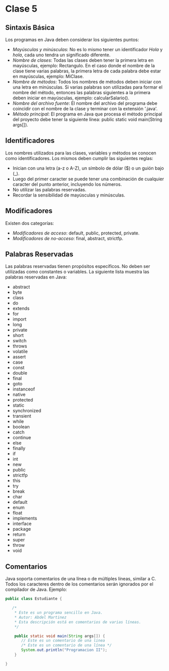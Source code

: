 # Clase 5
## Sintaxis Básica
Los programas en Java deben considerar los siguientes puntos:
* _Mayúsculas y minúsculas_: No es lo mismo tener un identificador _Hola_ y _hola_, cada uno tendra un significado diferente.
* _Nombre de clases_: Todas las clases deben tener la primera letra en mayúsculas, ejemplo: Rectangulo. En el caso donde el nombre de la clase tiene varias palabras, la primera letra de cada palabra debe estar en mayúsculas, ejemplo: MiClase.
* _Nombre de métodos_: Todos los nombres de métodos deben iniciar con una letra en minúsculas. Si varias palabras son utilizadas para formar el nombre del método, entonces las palabras siguientes a la primera deben iniciar en mayúsculas, ejemplo: calcularSalario().
* _Nombre del archivo fuente_: El nombre del archivo del programa debe coincidir con el nombre de la clase y terminar con la extensión '.java'.
* _Método principal_: El programa en Java que procesa el método principal del proyecto debe tener la siguiente línea: public static void main(String args[]).

## Identificadores
Los nombres utilizados para las clases, variables y métodos se conocen como identificadores. Los mismos deben cumplir las siguientes reglas:
* Inician con una letra (a-z o A-Z), un símbolo de dólar ($) o un guión bajo (_).
* Luego del primer caracter se puede tener una combinación de cualquier caracter del punto anterior, incluyendo los números.
* No utilizar las palabras reservadas.
* Recordar la sensibilidad de mayúsculas y minúsculas.

## Modificadores
Existen dos categorías:
* _Modificadores de acceso_: default, public, protected, private.
* _Modificadores de no-acceso_: final, abstract, strictfp.

## Palabras Reservadas
Las palabras reservadas tienen propósitos específicos. No deben ser utilizadas como constantes o variables. La siguiente lista muestra las palabras reservadas en Java:
* abstract
* byte
* class
* do
* extends
* for
* import
* long
* private
* short
* switch
* throws
* volatile
* assert
* case
* const
* double
* final
* goto
* instanceof
* native
* protected
* static
* synchronized
* transient
* while
* boolean
* catch
* continue
* else
* finally
* if
* int
* new
* public
* strictfp
* this
* try
* break
* char
* default
* enum
* float
* implements
* interface
* package
* return
* super
* throw
* void

## Comentarios
Java soporta comentarios de una línea o de múltiples líneas, similar a C. Todos los caracteres dentro de los comentarios serán ignorados por el compilador de Java. Ejemplo:
```java
public class Estudiante {

   /* 
    * Este es un programa sencillo en Java.
    * Autor: Abdel Martinez
    * Esta descripción está en comentarios de varias líneas.
    */

    public static void main(String args[]) {
       // Este es un comentario de una linea
       /* Este es un comentario de una línea */
       System.out.println("Programacion II");
    }	

}
```
